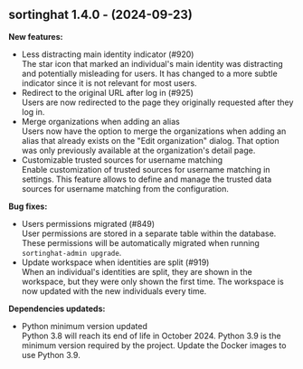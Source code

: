 ## sortinghat 1.4.0 - (2024-09-23)

**New features:**

 * Less distracting main identity indicator (#920)\
   The star icon that marked an individual's main identity was
   distracting and potentially misleading for users. It has changed to a
   more subtle indicator since it is not relevant for most users.
 * Redirect to the original URL after log in (#925)\
   Users are now redirected to the page they originally requested after
   they log in.
 * Merge organizations when adding an alias\
   Users now have the option to merge the organizations when adding an
   alias that already exists on the "Edit organization" dialog. That
   option was only previously available at the organization's detail
   page.
 * Customizable trusted sources for username matching\
   Enable customization of trusted sources for username matching in
   settings. This feature allows to define and manage the trusted data
   sources for username matching from the configuration.

**Bug fixes:**

 * Users permissions migrated (#849)\
   User permissions are stored in a separate table within the database.
   These permissions will be automatically migrated when running
   `sortinghat-admin upgrade`.
 * Update workspace when identities are split (#919)\
   When an individual's identities are split, they are shown in the
   workspace, but they were only shown the first time. The workspace is
   now updated with the new individuals every time.

**Dependencies updateds:**

 * Python minimum version updated\
   Python 3.8 will reach its end of life in October 2024. Python 3.9 is
   the minimum version required by the project. Update the Docker images
   to use Python 3.9.

